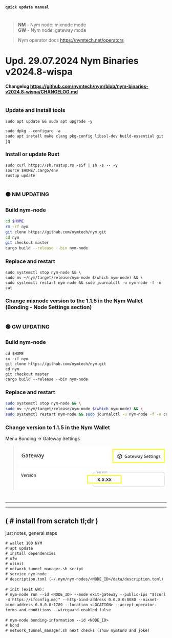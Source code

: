#### `quick update manual`
#
> 
> **NM** - Nym node: mixnode mode    
> **GW** - Nym node: gateway mode

> Nym operator docs https://nymtech.net/operators

<!-- 
## Upd. 06.08.2024 Nym Binaries v2024.9-topdeck

#### Changelog https://github.com/nymtech/nym/blob/nym-binaries-v2024.9-topdeck/CHANGELOG.md
-->

# Upd. 29.07.2024 Nym Binaries v2024.8-wispa
#### Changelog https://github.com/nymtech/nym/blob/nym-binaries-v2024.8-wispa/CHANGELOG.md
#


<!-- ################################################################
> **NR** - Nym node, mode Network Requestor    
################################################################ -->


### Update and install tools
```
sudo apt update && sudo apt upgrade -y
```
```
sudo dpkg --configure -a
sudo apt install make clang pkg-config libssl-dev build-essential git jq
```

### Install or update Rust
```
sudo curl https://sh.rustup.rs -sSf | sh -s -- -y
source $HOME/.cargo/env
rustup update
```

#

### 🟠 NM UPDATING
### Build nym-node
```bash
cd $HOME
rm -rf nym
git clone https://github.com/nymtech/nym.git
cd nym
git checkout master
cargo build --release --bin nym-node
```

<!--
git checkout release/ v 1_1_15
-->

### Replace and restart
```
sudo systemctl stop nym-node && \
sudo mv ~/nym/target/release/nym-node $(which nym-node) && \
sudo systemctl restart nym-node && sudo journalctl -u nym-node -f -o cat
```

### Change mixnode version to the 1.1.5 in the Nym Wallet (Bonding - Node Settings section)

#

### 🟢 **GW UPDATING**
### Build nym-node
```
cd $HOME
rm -rf nym
git clone https://github.com/nymtech/nym.git
cd nym
git checkout master
cargo build --release --bin nym-node
```

### Replace and restart
```bash
sudo systemctl stop nym-node && \
sudo mv ~/nym/target/release/nym-node $(which nym-node) && \
sudo systemctl restart nym-node && sudo journalctl -u nym-node -f -o cat
```

### Change version to 1.1.5 in the Nym Wallet
Menu Bonding -> Gateway Settings    
> ![](https://github.com/toolfun/_pics/blob/988df446b0c9c368b68d03503a56b8b74362b505/gwsett.jpg)    
> ![](https://github.com/toolfun/_pics/blob/988df446b0c9c368b68d03503a56b8b74362b505/gwsett2.jpg)    

#
#
#
____
____

<!--------------------- install from scratch tl;dr
#### install from scratch tl;dr
```jason
wallet 100 NYM
apt update
install dependencies
ufw
ulimit
network_tunnel_manager.sh script

init (exit GW mode):
./nym-node run --id <NODE_ID> --mode exit-gateway --public-ips "$(curl -4 https://ifconfig.me)" --http-bind-address 0.0.0.0:8080 --mixnet-bind-address 0.0.0.0:1789 --location <LOCATION> --accept-operator-terms-and-conditions --wireguard-enabled false

service nym-node
nym-node bonding-information --id <NODE_ID>
bond

network_tunnel_manager.sh next checks (show nymtun0 and joke)
```
---------------------install from scratch tl;dr  -->

## ( # install from scratch tl;dr )
just notes, general steps
```
# wallet 100 NYM
# apt update
# install dependencies
# ufw
# ulimit
# network_tunnel_manager.sh script
# service nym-node
# description.toml (~/.nym/nym-nodes/<NODE_ID>/data/description.toml)

# init (exit GW):
# nym-node run --id <NODE_ID> --mode exit-gateway --public-ips "$(curl -4 https://ifconfig.me)" --http-bind-address 0.0.0.0:8080 --mixnet-bind-address 0.0.0.0:1789 --location <LOCATION> --accept-operator-terms-and-conditions --wireguard-enabled false

# nym-node bonding-information --id <NODE_ID>
# bond
# network_tunnel_manager.sh next checks (show nymtun0 and joke)
```


<!-- ######################################### Service #############

```
sudo tee <<EOF >/dev/null /etc/systemd/system/nym-node.service
[Unit]
Description=Nym_node_exgw

[Service]
User=$USER
ExecStart=/usr/local/bin/nym-node run --id <NODE_ID> --mode exit-gateway --accept-operator-terms-and-conditions
KillSignal=SIGINT
Restart=on-failure
RestartSec=5
StartLimitInterval=350
StartLimitBurst=20
LimitNOFILE=65535

[Install]
WantedBy=multi-user.target
EOF
```


```
sudo tee <<EOF >/dev/null /etc/systemd/system/nym-node.service
[Unit]
Description=Nym-node-mixnode

[Service]
User=$USER
ExecStart=/usr/local/bin/nym-node run --id <NODE_ID> --mode mixnode --deny-init --public-ips <IPv4> --accept-operator-terms-and-conditions
KillSignal=SIGINT
Restart=on-failure
RestartSec=10
StartLimitInterval=350
StartLimitBurst=10
LimitNOFILE=65535

[Install]
WantedBy=multi-user.target
EOF
```

NG:
```
sudo tee <<EOF >/dev/null /etc/systemd/system/nym-node.service
[Unit]
Description=Nym Mixnode

[Service]
User=$USER
ExecStart=/usr/local/bin/nym-mixnode run --id '$node_id'
KillSignal=SIGINT
Restart=on-failure
RestartSec=30
StartLimitInterval=350
StartLimitBurst=10
LimitNOFILE=65535

[Install]
WantedBy=multi-user.target
EOF
```


######################################### Service ############# -->

<!-- ---------------------------- node move
  copy old server
nym-nodes dir, service file

update
ulimit
ufw

  change on new server (dir names if needed and config.toml)
node ID - if needed
node path - if the username has been changed
[example /home/<USERNAME>/.nym/nym-nodes/<NODE-ID>/data/x25519_noise.pub]
IP
Location - if changed

----------------------------- node move -->
